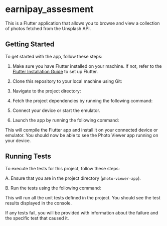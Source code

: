 # earnipay_assesment

This is a Flutter application that allows you to browse and view a collection of photos fetched from the Unsplash API.

## Getting Started

To get started with the app, follow these steps:

1. Make sure you have Flutter installed on your machine. If not, refer to the [Flutter Installation Guide](https://flutter.dev/docs/get-started/install) to set up Flutter.

2. Clone this repository to your local machine using Git:

3. Navigate to the project directory:


4. Fetch the project dependencies by running the following command:


5. Connect your device or start the emulator.

6. Launch the app by running the following command:


This will compile the Flutter app and install it on your connected device or emulator. You should now be able to see the Photo Viewer app running on your device.

## Running Tests

To execute the tests for this project, follow these steps:

A. Ensure that you are in the project directory (`photo-viewer-app`).

B. Run the tests using the following command:


This will run all the unit tests defined in the project. You should see the test results displayed in the console.

If any tests fail, you will be provided with information about the failure and the specific test that caused it.

